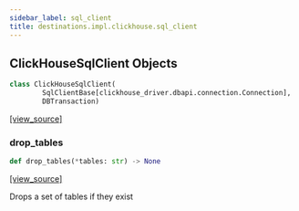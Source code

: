```yaml
---
sidebar_label: sql_client
title: destinations.impl.clickhouse.sql_client
---
```


## ClickHouseSqlClient Objects

```python
class ClickHouseSqlClient(
        SqlClientBase[clickhouse_driver.dbapi.connection.Connection],
        DBTransaction)
```

[[view_source]](https://github.com/dlt-hub/dlt/blob/9857029af018a582dd24da4070562f58bb7e9fc5/dlt/destinations/impl/clickhouse/sql_client.py#L58)

### drop\_tables

```python
def drop_tables(*tables: str) -> None
```

[[view_source]](https://github.com/dlt-hub/dlt/blob/9857029af018a582dd24da4070562f58bb7e9fc5/dlt/destinations/impl/clickhouse/sql_client.py#L149)

Drops a set of tables if they exist

